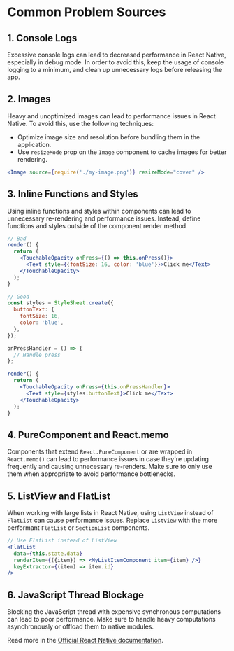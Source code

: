 # Common Problem Sources

## 1. Console Logs

Excessive console logs can lead to decreased performance in React Native, especially in debug mode. In order to avoid this, keep the usage of console logging to a minimum, and clean up unnecessary logs before releasing the app.

## 2. Images

Heavy and unoptimized images can lead to performance issues in React Native. To avoid this, use the following techniques:

- Optimize image size and resolution before bundling them in the application.
- Use `resizeMode` prop on the `Image` component to cache images for better rendering.

```jsx
<Image source={require('./my-image.png')} resizeMode="cover" />
```

## 3. Inline Functions and Styles

Using inline functions and styles within components can lead to unnecessary re-rendering and performance issues. Instead, define functions and styles outside of the component render method.

```jsx
// Bad
render() {
  return (
    <TouchableOpacity onPress={() => this.onPress()}>
      <Text style={{fontSize: 16, color: 'blue'}}>Click me</Text>
    </TouchableOpacity>
  );
}

// Good
const styles = StyleSheet.create({
  buttonText: {
    fontSize: 16,
    color: 'blue',
  },
});

onPressHandler = () => {
  // Handle press
};

render() {
  return (
    <TouchableOpacity onPress={this.onPressHandler}>
      <Text style={styles.buttonText}>Click me</Text>
    </TouchableOpacity>
  );
}
```

## 4. PureComponent and React.memo

Components that extend `React.PureComponent` or are wrapped in `React.memo()` can lead to performance issues in case they're updating frequently and causing unnecessary re-renders. Make sure to only use them when appropriate to avoid performance bottlenecks.

## 5. ListView and FlatList

When working with large lists in React Native, using `ListView` instead of `FlatList` can cause performance issues. Replace `ListView` with the more performant `FlatList` or `SectionList` components.

```jsx
// Use FlatList instead of ListView
<FlatList
  data={this.state.data}
  renderItem={({item}) => <MyListItemComponent item={item} />}
  keyExtractor={(item) => item.id}
/>
```

## 6. JavaScript Thread Blockage

Blocking the JavaScript thread with expensive synchronous computations can lead to poor performance. Make sure to handle heavy computations asynchronously or offload them to native modules.

Read more in the [Official React Native documentation](https://reactnative.dev/docs/performance#common-sources-of-performance-problems).